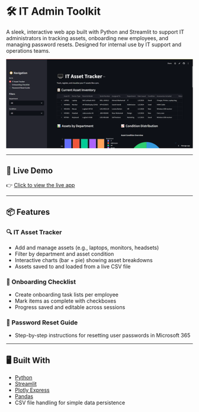 # 🛠️ IT Admin Toolkit

A sleek, interactive web app built with Python and Streamlit to support IT administrators in tracking assets, onboarding new employees, and managing password resets. Designed for internal use by IT support and operations teams.

![Streamlit App Screenshot](https://github.com/agomaa20011/it-admin-toolkit/blob/main/Website%20image.PNG)

---

## 🚀 Live Demo

👉 [Click to view the live app](https://it-app-toolkit-gus.streamlit.app)

---

## 📦 Features

### 🔍 IT Asset Tracker
- Add and manage assets (e.g., laptops, monitors, headsets)
- Filter by department and asset condition
- Interactive charts (bar + pie) showing asset breakdowns
- Assets saved to and loaded from a live CSV file

### 📝 Onboarding Checklist
- Create onboarding task lists per employee
- Mark items as complete with checkboxes
- Progress saved and editable across sessions

### 🔐 Password Reset Guide
- Step-by-step instructions for resetting user passwords in Microsoft 365

---

## 🖥️ Built With

- [Python](https://www.python.org/)
- [Streamlit](https://streamlit.io/)
- [Plotly Express](https://plotly.com/python/plotly-express/)
- [Pandas](https://pandas.pydata.org/)
- CSV file handling for simple data persistence
